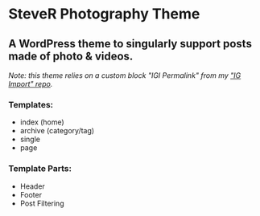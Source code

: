 # SteveR Photography Theme


## A WordPress theme to singularly support posts made of photo & videos.

_Note: this theme relies on a custom block "IGI Permalink" from my ["IG Import" repo](https://github.com/sr4136/IG-Import)._

### Templates:
- index (home)
- archive (category/tag)
- single
- page

### Template Parts:
- Header
- Footer
- Post Filtering

